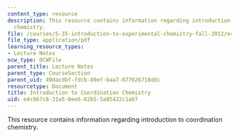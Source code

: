 ```yaml
---
content_type: resource
description: This resource contains information regarding introduction to coordination
  chemistry.
file: /courses/5-35-introduction-to-experimental-chemistry-fall-2012/e4c967c831a50ee682b55a85422c1a67_MIT5_35F12_Module_2LS1.pdf
file_type: application/pdf
learning_resource_types:
- Lecture Notes
ocw_type: OCWFile
parent_title: Lecture Notes
parent_type: CourseSection
parent_uid: 49dacdbf-fdcb-89ef-baa7-077626718ddc
resourcetype: Document
title: Introduction to Coordination Chemistry
uid: e4c967c8-31a5-0ee6-82b5-5a85422c1a67
---
```

This resource contains information regarding introduction to coordination chemistry.

